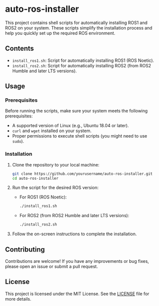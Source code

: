 # auto-ros-installer

This project contains shell scripts for automatically installing ROS1 and ROS2 on your system. These scripts simplify the installation process and help you quickly set up the required ROS environment.

## Contents

- `install_ros1.sh`: Script for automatically installing ROS1 (ROS Noetic).
- `install_ros2.sh`: Script for automatically installing ROS2 (from ROS2 Humble and later LTS versions).

## Usage

### Prerequisites

Before running the scripts, make sure your system meets the following prerequisites:

- A supported version of Linux (e.g., Ubuntu 18.04 or later).
- `curl` and `wget` installed on your system.
- Proper permissions to execute shell scripts (you might need to use `sudo`).

### Installation

1. Clone the repository to your local machine:

   ```sh
   git clone https://github.com/yourusername/auto-ros-installer.git
   cd auto-ros-installer
   ```

2. Run the script for the desired ROS version:

   - For ROS1 (ROS Noetic):

     ```sh
     ./install_ros1.sh
     ```

   - For ROS2 (from ROS2 Humble and later LTS versions):

     ```sh
     ./install_ros2.sh
     ```

3. Follow the on-screen instructions to complete the installation.

## Contributing

Contributions are welcome! If you have any improvements or bug fixes, please open an issue or submit a pull request.

## License

This project is licensed under the MIT License. See the [LICENSE](LICENSE) file for more details.
